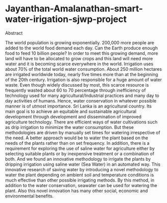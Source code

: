 # Jayanthan-Amalanathan-smart-water-irigation-sjwp-project

Abstract

The world population is growing exponentially. 200,000 more people are added to the world food
demand each day. Can the Earth produce enough food to feed 10 billion people? In order to meet
this growing demand, more land will have to be allocated to grow crops and this land will need
more water and it is becoming scarce everywhere in the world. Irrigation uses about 70% of the
total world water consumption. About 250 million hectares are irrigated worldwide today, nearly
five times more than at the beginning of the 20th century.
Irrigation is also responsible for a huge amount of water waste. Even though widely discussed by
most, this scarce resource is frequently wasted about 60 to 70 percentage through inefficiency of
technology used for many agricultural/Industrial practices and many day to day activities of
humans. Hence, water conservation in whatever possible manner is of utmost importance.
Sri Lanka is an agricultural country. Its main goal is to achieve an equitable and sustainable
agricultural development through development and dissemination of improved agriculture
technology. There are efficient ways of water cultivations such as drip irrigation to minimize the
water consumption. But these methodologies are driven by manually set times for watering
irrespective of the need. A better approach would be to water the plant based on the needs of the
plants rather than on set frequency. In addition, there is a requirement for exploring the use of
saline water for agriculture either by selecting suitable plants or by inexpensive treatment or a
combination of both.
And we found an innovative methodology to irrigate the plants by dripping irrigation using saline
water (Sea Water) in an automated way. This innovative research of saving water by introducing a
novel methodology to water the plant depending on ambient soil and temperature conditions is
much effective than other possible irrigating methods. By this method, in addition to the water
conservation, seawater can be used for watering the plant. Also this novel innovation has many
other social, economic and environmental benefits.